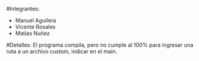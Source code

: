 #Integrantes:
- Manuel Aguilera
- Vicente Rosales
- Matias Nuñez


#Detalles:
El programa compila, pero no cumple al 100%
para ingresar una ruta a un archivo custom, indicar en el main.